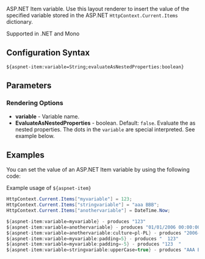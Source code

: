 ASP.NET Item variable.
Use this layout renderer to insert the value of the specified variable stored 
 in the ASP.NET `HttpContext.Current.Items` dictionary.

Supported in .NET and Mono

## Configuration Syntax
```
${aspnet-item:variable=String;evaluateAsNestedProperties:boolean}
```

## Parameters
### Rendering Options
* **variable** - Variable name.
* **EvaluateAsNestedProperties** - boolean. Default: `false`. Evaluate the  as nested properties. The dots in the `variable` are special interpreted. See example below.


## Examples

<para>You can set the value of an ASP.NET Item variable by using the following code:</para>
	
Example usage of `${aspnet-item}`


```c#
HttpContext.Current.Items["myvariable"] = 123;
HttpContext.Current.Items["stringvariable"] = "aaa BBB";
HttpContext.Current.Items["anothervariable"] = DateTime.Now;

${aspnet-item:variable=myvariable} - produces "123"
${aspnet-item:variable=anothervariable} - produces "01/01/2006 00:00:00"
${aspnet-item:variable=anothervariable:culture=pl-PL} - produces "2006-01-01 00:00:00"
${aspnet-item:variable=myvariable:padding=5} - produces "  123"
${aspnet-item:variable=myvariable:padding=-5} - produces "123  "
${aspnet-item:variable=stringvariable:upperCase=true} - produces "AAA BBB"
```